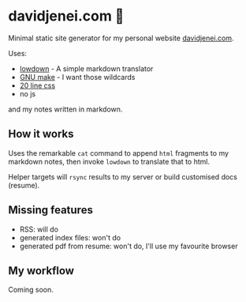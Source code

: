 davidjenei.com 👋
=================

Minimal static site generator for my personal website [davidjenei.com].

Uses:

-   [lowdown] - A simple markdown translator
-   [GNU make] - I want those wildcards
-   [20 line css]
-   no js

and my notes written in markdown.

How it works
------------

Uses the remarkable `cat` command to append `html` fragments to my
markdown notes, then invoke `lowdown` to translate that to html.

Helper targets will `rsync` results to my server or build customised
docs (resume).

Missing features
----------------

-   RSS: will do
-   generated index files: won't do
-   generated pdf from resume: won't do, I'll use my favourite browser

My workflow
-----------

Coming soon.

  [davidjenei.com 👋]: #davidjeneicom-
  [How it works]: #how-it-works
  [Missing features]: #missing-features
  [My workflow]: #my-workflow
  [davidjenei.com]: https://davidjenei.com
  [lowdown]: https://github.com/kristapsdz/lowdown
  [GNU make]: https://www.gnu.org/software/make/
  [20 line css]: ./style.css
